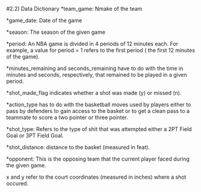 
#2.2) Data Dictionary 
*team_game: Nmake of the team

*game_date: Date of the game

*season: The season of the given game

*period: An NBA game is divided in 4 periods of 12 minutes each. For example, a value for period = 1 refers to the first period ( the first 12 minutes of the game).

*minutes_remaining and seconds_remaining have to do with the time in minutes and seconds, respectively, that remained to be played in a given period.

*shot_made_flag indicates whether a shot was made (y) or missed (n).

*action_type has to do with the basketball moves used by players either to pass by defenders to gain access to the basket or to get a clean pass to a teammate to score a two pointer or three pointer.

*shot_type: Refers to the type of shit that was attempted either a 2PT Field Goal or 3PT Field Goal.

*shot_distance: distance to the basket (measured in feat).

*opponent: This is the opposing team that the current player faced during the given game.

x and y refer to the court coordinates (measured in inches) where a shot occured.